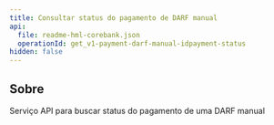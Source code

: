 ```yaml
---
title: Consultar status do pagamento de DARF manual
api:
  file: readme-hml-corebank.json
  operationId: get_v1-payment-darf-manual-idpayment-status
hidden: false
---
```

## Sobre

Serviço API para buscar status do pagamento de uma DARF manual